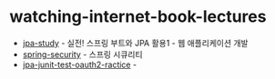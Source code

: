 # watching-internet-book-lectures
- [jpa-study](https://github.com/whitewise95/Test/tree/main/./jpa-study) -  실전! 스프링 부트와 JPA 활용1 - 웹 애플리케이션 개발
- [spring-security](https://github.com/whitewise95/Test/tree/main/./spring-security) -  스프링 시큐리티 
- [jpa-junit-test-oauth2-ractice](https://github.com/whitewise95/Test/tree/main/./jpa-junit-test-oauth2-ractice) - 
